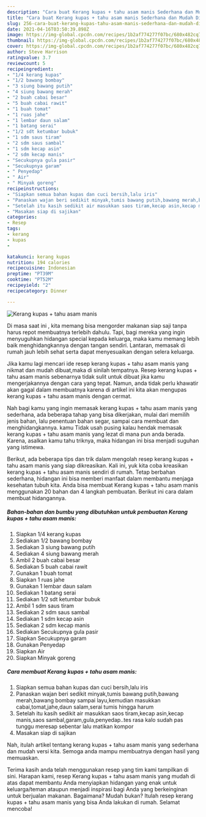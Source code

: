 ```yaml
---
description: "Cara buat Kerang kupas + tahu asam manis Sederhana dan Mudah Dibuat"
title: "Cara buat Kerang kupas + tahu asam manis Sederhana dan Mudah Dibuat"
slug: 256-cara-buat-kerang-kupas-tahu-asam-manis-sederhana-dan-mudah-dibuat
date: 2021-04-16T03:50:39.898Z
image: https://img-global.cpcdn.com/recipes/1b2af774277f07bc/680x482cq70/kerang-kupas-tahu-asam-manis-foto-resep-utama.jpg
thumbnail: https://img-global.cpcdn.com/recipes/1b2af774277f07bc/680x482cq70/kerang-kupas-tahu-asam-manis-foto-resep-utama.jpg
cover: https://img-global.cpcdn.com/recipes/1b2af774277f07bc/680x482cq70/kerang-kupas-tahu-asam-manis-foto-resep-utama.jpg
author: Steve Harrison
ratingvalue: 3.7
reviewcount: 5
recipeingredient:
- "1/4 kerang kupas"
- "1/2 bawang bombay"
- "3 siung bawang putih"
- "4 siung bawang merah"
- "2 buah cabai besar"
- "5 buah cabai rawit"
- "1 buah tomat"
- "1 ruas jahe"
- "1 lembar daun salam"
- "1 batang serai"
- "1/2 sdt ketumbar bubuk"
- "1 sdm saus tiram"
- "2 sdm saus sambal"
- "1 sdm kecap asin"
- "2 sdm kecap manis"
- "Secukupnya gula pasir"
- "Secukupnya garam"
- " Penyedap"
- " Air"
- " Minyak goreng"
recipeinstructions:
- "Siapkan semua bahan kupas dan cuci bersih,lalu iris"
- "Panaskan wajan beri sedikit minyak,tumis bawang putih,bawang merah,bawang bombay sampai layu,kemudian masukkan cabai,tomat,jahe,daun salam,serai tumis hingga harum"
- "Setelah itu kasih sedikit air masukkan saos tiram,kecap asin,kecap manis,saos sambal,garam,gula,penyedap..tes rasa kalo sudah pas tunggu meresap sebentar lalu matikan kompor"
- "Masakan siap di sajikan"
categories:
- Resep
tags:
- kerang
- kupas
- 

katakunci: kerang kupas  
nutrition: 194 calories
recipecuisine: Indonesian
preptime: "PT39M"
cooktime: "PT52M"
recipeyield: "2"
recipecategory: Dinner

---
```



![Kerang kupas + tahu asam manis](https://img-global.cpcdn.com/recipes/1b2af774277f07bc/680x482cq70/kerang-kupas-tahu-asam-manis-foto-resep-utama.jpg)

Di masa  saat ini , kita memang bisa mengorder makanan siap saji tanpa harus repot membuatnya terlebih dahulu. Tapi, bagi mereka yang ingin menyuguhkan hidangan special kepada keluarga, maka kamu memang lebih baik menghidangkannya dengan tangan sendiri. Lantaran, memasak di rumah jauh lebih sehat serta dapat menyesuaikan dengan selera keluarga.

Jika kamu lagi mencari ide resep kerang kupas + tahu asam manis yang nikmat dan mudah dibuat,maka di sinilah tempatnya. Resep kerang kupas + tahu asam manis  sebenarnya tidak sulit untuk dibuat jika kamu mengerjakannya dengan cara yang tepat. Namun, anda tidak perlu khawatir akan gagal dalam membuatnya 
karena di artikel ini kita akan mengupas kerang kupas + tahu asam manis dengan cermat.  



Nah bagi kamu yang ingin memasak kerang kupas + tahu asam manis yang sederhana, ada beberapa tahap yang bisa dikerjakan, mulai dari memilih jenis bahan, lalu penentuan bahan segar, sampai cara membuat dan menghidangkannya. kamu Tidak usah pusing kalau hendak memasak kerang kupas + tahu asam manis yang lezat di mana pun anda berada. Karena, asalkan kamu  tahu triknya, maka hidangan ini bisa menjadi suguhan yang istimewa.

Berikut, ada beberapa tips dan trik dalam mengolah resep kerang kupas + tahu asam manis yang siap dikreasikan. Kali ini, yuk kita coba kreasikan kerang kupas + tahu asam manis sendiri di rumah. Tetap berbahan sederhana, hidangan ini bisa memberi manfaat dalam membantu menjaga kesehatan tubuh kita. Anda bisa membuat Kerang kupas + tahu asam manis menggunakan 20 bahan dan 4 langkah pembuatan. Berikut ini cara dalam membuat hidangannya.

<!--inarticleads1-->

##### Bahan-bahan dan bumbu yang dibutuhkan untuk pembuatan Kerang kupas + tahu asam manis:

1. Siapkan 1/4 kerang kupas
1. Sediakan 1/2 bawang bombay
1. Sediakan 3 siung bawang putih
1. Sediakan 4 siung bawang merah
1. Ambil 2 buah cabai besar
1. Sediakan 5 buah cabai rawit
1. Gunakan 1 buah tomat
1. Siapkan 1 ruas jahe
1. Gunakan 1 lembar daun salam
1. Sediakan 1 batang serai
1. Sediakan 1/2 sdt ketumbar bubuk
1. Ambil 1 sdm saus tiram
1. Sediakan 2 sdm saus sambal
1. Sediakan 1 sdm kecap asin
1. Sediakan 2 sdm kecap manis
1. Sediakan Secukupnya gula pasir
1. Siapkan Secukupnya garam
1. Gunakan  Penyedap
1. Siapkan  Air
1. Siapkan  Minyak goreng




<!--inarticleads2-->

##### Cara membuat Kerang kupas + tahu asam manis:

1. Siapkan semua bahan kupas dan cuci bersih,lalu iris
1. Panaskan wajan beri sedikit minyak,tumis bawang putih,bawang merah,bawang bombay sampai layu,kemudian masukkan cabai,tomat,jahe,daun salam,serai tumis hingga harum
1. Setelah itu kasih sedikit air masukkan saos tiram,kecap asin,kecap manis,saos sambal,garam,gula,penyedap..tes rasa kalo sudah pas tunggu meresap sebentar lalu matikan kompor
1. Masakan siap di sajikan




Nah, itulah artikel tentang  kerang kupas + tahu asam manis  yang sederhana dan mudah versi kita. Semoga anda mampu membuatnya dengan hasil yang memuaskan. 

Terima kasih anda telah menggunakan resep yang tim kami tampilkan di sini. Harapan kami, resep  Kerang kupas + tahu asam manis yang mudah di atas dapat membantu Anda menyiapkan hidangan yang enak untuk keluarga/teman ataupun menjadi inspirasi bagi Anda yang berkeinginan untuk berjualan makanan. Bagaimana? Mudah bukan? Itulah resep kerang kupas + tahu asam manis yang bisa Anda lakukan di rumah. Selamat mencoba!

